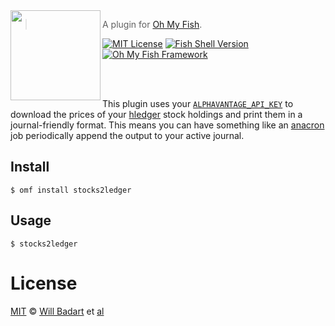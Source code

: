 <img src="https://cdn.rawgit.com/oh-my-fish/oh-my-fish/e4f1c2e0219a17e2c748b824004c8d0b38055c16/docs/logo.svg" align="left" width="144px" height="144px"/>

> A plugin for [Oh My Fish][omf-link].

[![MIT License](https://img.shields.io/badge/license-MIT-007EC7.svg?style=flat-square)](/LICENSE)
[![Fish Shell Version](https://img.shields.io/badge/fish-v3.0.0-007EC7.svg?style=flat-square)](https://fishshell.com)
[![Oh My Fish Framework](https://img.shields.io/badge/Oh%20My%20Fish-Framework-007EC7.svg?style=flat-square)](https://www.github.com/oh-my-fish/oh-my-fish)

<br/>
<br/>

This plugin uses your [`ALPHAVANTAGE_API_KEY`][av] to download the prices of
your [hledger][hledger] stock holdings and print them in a journal-friendly
format. This means you can have something like an [anacron][cron] job
periodically append the output to your active journal.

[av]: https://www.alphavantage.co
[hledger]: https://hledger.org
[cron]: https://linux.die.net/man/8/anacron

## Install

```fish
$ omf install stocks2ledger
```

## Usage

```fish
$ stocks2ledger
```

# License

[MIT][mit] © [Will Badart][author] et [al][contributors]


[mit]:            https://opensource.org/licenses/MIT
[author]:         https://github.com/wbadart
[contributors]:   https://github.com/wbadart/plugin-stocks2ledger/graphs/contributors
[omf-link]:       https://www.github.com/oh-my-fish/oh-my-fish

[license-badge]:  https://img.shields.io/badge/license-MIT-007EC7.svg?style=flat-square
